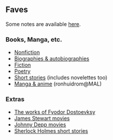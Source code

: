 ## Faves

Some notes are available [here](https://github.com/huidr/notes).

### Books, Manga, etc.

- [Nonfiction](Books/nonfiction.csv)
- [Biographies & autobiographies](Books/biographies.csv)
- [Fiction](Literature/greatest-fiction.csv)
- [Poetry](Literature/poetry.csv)
- [Short stories](Literature/short-stories.csv) (includes novelettes too)
- [Manga & anime](Media/manga-anime.csv) (ronhuidrom@MAL)

### Extras

- [The works of Fyodor Dostoevksy](Extras/Dostoevsky-works.csv)
- [James Stewart movies](Extras/Stewart-movies.csv)
- [Johnny Depp movies](Extras/Depp-movies.csv)
- [Sherlock Holmes short stories](Extras/Sherlock-Holmes-short-stories.csv)
